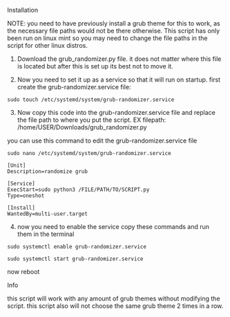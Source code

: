 Installation


NOTE: you need to have previously install a grub theme for this to work, as the necessary file paths would not be there otherwise. This script has only been run on linux mint so you may need to change the file paths in the script for other linux distros.

1. Download the grub_randomizer.py file. it does not matter where this file is located but after this is set up its best not to move it.

2. Now you need to set it up as a service so that it will run on startup.
  first create the grub-randomizer.service file:
```
sudo touch /etc/systemd/system/grub-randomizer.service
```
3. Now copy this code into the grub-randomizer.service file and replace the file path to where you put the script. EX filepath: /home/USER/Downloads/grub_randomizer.py
  
  you can use this command to edit the grub-randomizer.service file
  ```
  sudo nano /etc/systemd/system/grub-randomizer.service
  ```
```
[Unit]
Description=randomize grub

[Service]
ExecStart=sudo python3 /FILE/PATH/TO/SCRIPT.py
Type=oneshot

[Install]
WantedBy=multi-user.target
```
4. now you need to enable the service
  copy these commands and run them in the terminal
```
sudo systemctl enable grub-randomizer.service
```
```
sudo systemctl start grub-randomizer.service
```
  now reboot


Info

this script will work with any amount of grub themes without modifying the script. this script also will not choose the same grub theme 2 times in a row.


